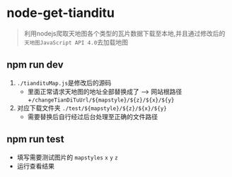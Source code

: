 # node-get-tianditu

> 利用nodejs爬取天地图各个类型的瓦片数据下载至本地,并且通过修改后的`天地图JavaScript API 4.0`去加载地图

## npm run dev

1. `./tiandituMap.js`是修改后的源码
    - 里面正常请求天地图的地址全部替换成了 --> 网站根路径+`/changeTianDiTuUrl/${mapstyle}/${z}/${x}/${y}` 
2. 对应下载文件夹 `./test/${mapstyle}/${z}/${x}/${y}`
    - 需要替换后自行经过后台处理至正确的文件路径

## npm run test

- 填写需要测试图片的 `mapstyles` `x` `y` `z`
- 运行查看结果
